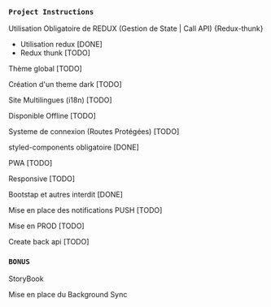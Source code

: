 ### `Project Instructions`

Utilisation Obligatoire de REDUX (Gestion de State | Call API) {Redux-thunk}
 - Utilisation redux [DONE]
 - Redux thunk [TODO]

Thème global [TODO]

Création d'un theme dark [TODO]

Site Multilingues (i18n) [TODO]

Disponible Offline [TODO]

Systeme de connexion (Routes Protégées) [TODO]

styled-components obligatoire [DONE]

PWA [TODO]

Responsive [TODO]

Bootstap et autres interdit [DONE]

Mise en place des notifications PUSH [TODO]

Mise en PROD [TODO]

Create back api [TODO]

### `BONUS`

StoryBook

Mise en place du Background Sync